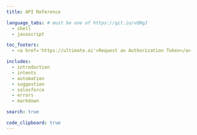 ```yaml
---
title: API Reference

language_tabs: # must be one of https://git.io/vQNgJ
  - shell
  - javascript

toc_footers:
  - <a href='https://ultimate.ai'>Request an Authorization Token</a>

includes:
  - introduction
  - intents
  - automation
  - suggestion
  - salesforce
  - errors
  - markdown

search: true

code_clipboard: true
---
```

